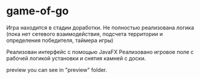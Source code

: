 # game-of-go

Игра находится в стадии доработки. 
Не полностью реализована логика (пока нет сетевого взаимодействия, подсчета территории и определения победителя, таймера игры)

Реализован интерфейс с помощью JavaFX
Реализовано игровое поле с рабочей логикой установки и снятия камней с доски.

preview you can see in "preview" folder.
